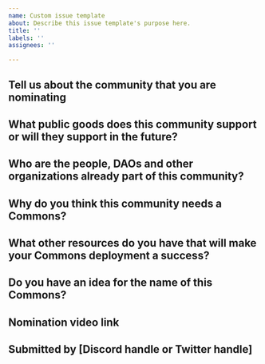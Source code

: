 ```yaml
---
name: Custom issue template
about: Describe this issue template's purpose here.
title: ''
labels: ''
assignees: ''

---
```


## Tell us about the community that you are nominating

## What public goods does this community support or will they support in the future?

## Who are the people, DAOs and other organizations already part of this community?

## Why do you think this community needs a Commons?

## What other resources do you have that will make your Commons deployment a success? 

## Do you have an idea for the name of this Commons?

## Nomination video link

## Submitted by [Discord handle or Twitter handle]
